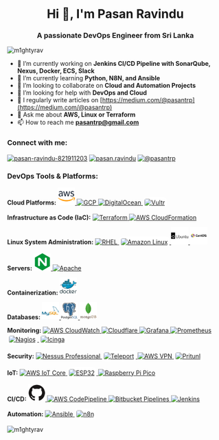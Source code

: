 <h1 align="center">Hi 👋, I'm Pasan Ravindu</h1>
<h3 align="center">A passionate DevOps Engineer from Sri Lanka</h3>

<p align="left"> <img src="https://komarev.com/ghpvc/?username=m1ghtyrav&label=Profile%20views&color=0e75b6&style=flat" alt="m1ghtyrav" /> </p>

- 🔭 I’m currently working on **Jenkins CI/CD Pipeline with SonarQube, Nexus, Docker, ECS, Slack**
- 🌱 I’m currently learning **Python, N8N, and Ansible**
- 👯 I’m looking to collaborate on **Cloud and Automation Projects**
- 🤝 I’m looking for help with **DevOps and Cloud**
- 📝 I regularly write articles on [https://medium.com/@pasantrp](https://medium.com/@pasantrp)
- 💬 Ask me about **AWS, Linux or Terraform**
- 📫 How to reach me **pasantrp@gmail.com**

<h3 align="left">Connect with me:</h3>
<p align="left">
<a href="https://linkedin.com/in/pasan-ravindu-821911203" target="blank"><img align="center" src="https://raw.githubusercontent.com/rahuldkjain/github-profile-readme-generator/master/src/images/icons/Social/linked-in-alt.svg" alt="pasan-ravindu-821911203" height="30" width="40" /></a>
<a href="https://fb.com/pasan.ravindu" target="blank"><img align="center" src="https://raw.githubusercontent.com/rahuldkjain/github-profile-readme-generator/master/src/images/icons/Social/facebook.svg" alt="pasan.ravindu" height="30" width="40" /></a>
<a href="https://medium.com/@pasantrp" target="blank"><img align="center" src="https://raw.githubusercontent.com/rahuldkjain/github-profile-readme-generator/master/src/images/icons/Social/medium.svg" alt="@pasantrp" height="30" width="40" /></a>
</p>

<h3 align="left">DevOps Tools & Platforms:</h3>

<!-- Cloud Platforms -->
<p align="left">
  <strong>Cloud Platforms:</strong>
  <a href="https://aws.amazon.com/" target="_blank" rel="noreferrer">
    <img src="https://raw.githubusercontent.com/devicons/devicon/master/icons/amazonwebservices/amazonwebservices-original-wordmark.svg" alt="AWS" width="40" height="40"/>
  </a>
  <a href="https://cloud.google.com" target="_blank" rel="noreferrer">
    <img src="https://www.vectorlogo.zone/logos/google_cloud/google_cloud-icon.svg" alt="GCP" width="40" height="40"/>
  </a>
  <a href="https://www.digitalocean.com/" target="_blank" rel="noreferrer">
    <img src="https://www.vectorlogo.zone/logos/digitalocean/digitalocean-icon.svg" alt="DigitalOcean" width="40" height="40"/>
  </a>
  <a href="https://www.vultr.com/" target="_blank" rel="noreferrer">
    <img src="https://seeklogo.com/images/V/vultr-logo-DA1A57E5F1-seeklogo.com.png" alt="Vultr" width="40" height="40" style="background:#fff; padding:4px; border-radius:8px;"/>
  </a>
</p>

<!-- Infrastructure as Code -->
<p align="left">
  <strong>Infrastructure as Code (IaC):</strong>
  <a href="https://www.terraform.io/" target="_blank" rel="noreferrer">
    <img src="https://www.vectorlogo.zone/logos/terraformio/terraformio-icon.svg" alt="Terraform" width="40" height="40"/>
  </a>
  <a href="https://aws.amazon.com/cloudformation/" target="_blank" rel="noreferrer">
    <img src="https://images.icon-icons.com/2699/PNG/512/amazon_cloudformation_logo_icon_169610.png" alt="AWS CloudFormation" width="40" height="40"/>
  </a>
</p>

<!-- Linux System Administration -->
<p align="left">
  <strong>Linux System Administration:</strong>
  <a href="https://www.redhat.com/en/technologies/linux-platforms/enterprise-linux" target="_blank" rel="noreferrer">
    <img src="https://www.vectorlogo.zone/logos/redhat/redhat-icon.svg" alt="RHEL" width="40" height="40"/>
  </a>
  <a href="https://aws.amazon.com/amazon-linux-ami/" target="_blank" rel="noreferrer">
    <img src="https://avatars.githubusercontent.com/u/29548126?s=200&v=4" alt="Amazon Linux" width="40" height="40" style="background:#fff; padding:4px; border-radius:8px;"/>
  </a>
  <a href="https://ubuntu.com/" target="_blank" rel="noreferrer">
    <img src="https://raw.githubusercontent.com/devicons/devicon/master/icons/ubuntu/ubuntu-plain-wordmark.svg" alt="Ubuntu" width="40" height="40"/>
  </a>
  <a href="https://www.centos.org/" target="_blank" rel="noreferrer">
    <img src="https://raw.githubusercontent.com/devicons/devicon/master/icons/centos/centos-original-wordmark.svg" alt="CentOS" width="40" height="40"/>
  </a>
</p>

<!-- Servers -->
<p align="left">
  <strong>Servers:</strong>
  <a href="https://www.nginx.com" target="_blank" rel="noreferrer">
    <img src="https://raw.githubusercontent.com/devicons/devicon/master/icons/nginx/nginx-original.svg" alt="Nginx" width="40" height="40"/>
  </a>
  <a href="https://httpd.apache.org/" target="_blank" rel="noreferrer">
    <img src="https://www.vectorlogo.zone/logos/apache/apache-icon.svg" alt="Apache" width="40" height="40"/>
  </a>
</p>

<!-- Containerization -->
<p align="left">
  <strong>Containerization:</strong>
  <a href="https://www.docker.com/" target="_blank" rel="noreferrer">
    <img src="https://raw.githubusercontent.com/devicons/devicon/master/icons/docker/docker-original-wordmark.svg" alt="Docker" width="40" height="40"/>
  </a>
</p>

<!-- Databases -->
<p align="left">
  <strong>Databases:</strong>
  <a href="https://www.mysql.com/" target="_blank" rel="noreferrer">
    <img src="https://raw.githubusercontent.com/devicons/devicon/master/icons/mysql/mysql-original-wordmark.svg" alt="MySQL" width="40" height="40"/>
  </a>
  <a href="https://www.postgresql.org" target="_blank" rel="noreferrer">
    <img src="https://raw.githubusercontent.com/devicons/devicon/master/icons/postgresql/postgresql-original-wordmark.svg" alt="PostgreSQL" width="40" height="40"/>
  </a>
  <a href="https://www.mongodb.com/" target="_blank" rel="noreferrer">
    <img src="https://raw.githubusercontent.com/devicons/devicon/master/icons/mongodb/mongodb-original-wordmark.svg" alt="MongoDB" width="40" height="40"/>
  </a>
</p>

<!-- Monitoring -->
<p align="left">
  <strong>Monitoring:</strong>
  <a href="https://aws.amazon.com/cloudwatch/" target="_blank" rel="noreferrer">
    <img src="https://www.vectorlogo.zone/logos/amazon_cloudwatch/amazon_cloudwatch-icon.svg" alt="AWS CloudWatch" width="40" height="40"/>
  </a>
  <a href="https://www.cloudflare.com/" target="_blank" rel="noreferrer">
    <img src="https://www.vectorlogo.zone/logos/cloudflare/cloudflare-icon.svg" alt="Cloudflare" width="40" height="40"/>
  </a>
  <a href="https://grafana.com" target="_blank" rel="noreferrer">
    <img src="https://www.vectorlogo.zone/logos/grafana/grafana-icon.svg" alt="Grafana" width="40" height="40"/>
  </a>
  <a href="https://prometheus.io/" target="_blank" rel="noreferrer">
    <img src="https://www.vectorlogo.zone/logos/prometheusio/prometheusio-icon.svg" alt="Prometheus" width="40" height="40"/>
  </a>
  <a href="https://www.nagios.org/" target="_blank" rel="noreferrer">
    <img src="https://www.vectorlogo.zone/logos/nagios/nagios-icon.svg" alt="Nagios" width="40" height="40" style="background:#fff; padding:4px; border-radius:8px;"/>
  </a>
  <a href="https://icinga.com/" target="_blank" rel="noreferrer">
    <img src="https://upload.wikimedia.org/wikipedia/commons/3/38/Icinga_Logo.svg" alt="Icinga" width="40" height="40" style="background:#fff; padding:4px; border-radius:8px;"/>
  </a>
</p>

<!-- Security -->
<p align="left">
  <strong>Security:</strong>
  <a href="https://www.tenable.com/products/nessus" target="_blank" rel="noreferrer">
    <img src="https://www.vectorlogo.zone/logos/tenable/tenable-icon.svg" alt="Nessus Professional" width="40" height="40"/>
  </a>
  <a href="https://goteleport.com/" target="_blank" rel="noreferrer">
    <img src="https://avatars.githubusercontent.com/u/13284804?s=200&v=4" alt="Teleport" width="40" height="40" style="background:#fff; padding:4px; border-radius:8px;"/>
  </a>
  <a href="https://aws.amazon.com/vpn/" target="_blank" rel="noreferrer">
    <img src="https://raw.githubusercontent.com/aws/aws-icons/master/Architecture-Service-Icons/Arch_AWS-Client-VPN_48.svg" alt="AWS VPN" width="40" height="40"/>
  </a>
  <a href="https://pritunl.com/" target="_blank" rel="noreferrer">
    <img src="https://upload.wikimedia.org/wikipedia/commons/thumb/1/19/Pritunl_logo.png/512px-Pritunl_logo.png" alt="Pritunl" width="40" height="40" style="background:#fff; padding:4px; border-radius:8px;"/>
  </a>
</p>

<!-- IoT -->
<p align="left">
  <strong>IoT:</strong>
  <a href="https://aws.amazon.com/iot-core/" target="_blank" rel="noreferrer">
    <img src="https://raw.githubusercontent.com/aws/aws-icons/master/Architecture-Service-Icons/Arch_AWS-IoT-Core_48.svg" alt="AWS IoT Core" width="40" height="40"/>
  </a>
  <a href="https://www.espressif.com/en/products/socs/esp32" target="_blank" rel="noreferrer">
    <img src="https://www.espressif.com/sites/all/themes/espressif/images/logo-black.svg" alt="ESP32" width="40" height="40" style="background:#fff; padding:4px; border-radius:8px;"/>
  </a>
  <a href="https://www.raspberrypi.com/products/raspberry-pi-pico/" target="_blank" rel="noreferrer">
    <img src="https://www.raspberrypi.com/app/uploads/2018/03/Raspberry-Pi-Logo.png" alt="Raspberry Pi Pico" width="40" height="40"/>
  </a>
</p>

<!-- CI/CD -->
<p align="left">
  <strong>CI/CD:</strong>
  <a href="https://docs.github.com/en/actions" target="_blank" rel="noreferrer">
    <img src="https://raw.githubusercontent.com/devicons/devicon/master/icons/github/github-original.svg" alt="GitHub Workflows" width="40" height="40"/>
  </a>
  <a href="https://aws.amazon.com/codepipeline/" target="_blank" rel="noreferrer">
    <img src="https://raw.githubusercontent.com/aws/aws-icons/master/Architecture-Service-Icons/Arch_AWS-CodePipeline_48.svg" alt="AWS CodePipeline" width="40" height="40"/>
  </a>
  <a href="https://bitbucket.org/product/features/pipelines" target="_blank" rel="noreferrer">
    <img src="https://www.vectorlogo.zone/logos/bitbucket/bitbucket-icon.svg" alt="Bitbucket Pipelines" width="40" height="40"/>
  </a>
  <a href="https://www.jenkins.io" target="_blank" rel="noreferrer">
    <img src="https://www.vectorlogo.zone/logos/jenkins/jenkins-icon.svg" alt="Jenkins" width="40" height="40"/>
  </a>
</p>

<!-- Automation -->
<p align="left">
  <strong>Automation:</strong>
  <a href="https://www.ansible.com/" target="_blank" rel="noreferrer">
    <img src="https://www.vectorlogo.zone/logos/ansible/ansible-icon.svg" alt="Ansible" width="40" height="40"/>
  </a>
  <a href="https://n8n.io/" target="_blank" rel="noreferrer">
    <img src="https://avatars.githubusercontent.com/u/45487711?s=200&v=4" alt="n8n" width="40" height="40" style="background:#fff; padding:4px; border-radius:8px;"/>
  </a>
</p>

<p><img align="center" src="https://github-readme-stats.vercel.app/api/top-langs?username=m1ghtyrav&show_icons=true&locale=en&layout=compact" alt="m1ghtyrav" /></p>

